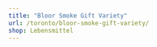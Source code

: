 ```yaml
---
title: "Bloor Smoke Gift Variety"
url: /toronto/bloor-smoke-gift-variety/
shop: Lebensmittel
---
```

